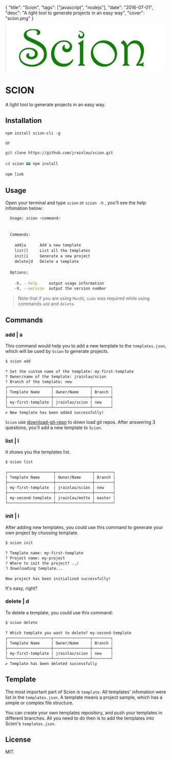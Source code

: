 {
  "title": "Scion",
  "tags": ["javascript", "nodejs"],
  "date": "2016-07-01",
  "desc": "A light tool to generate projects in an easy way",
  "cover": "scion.png"
}

![img](./imgs/scion.png)

# SCION
A light tool to generate projects in an easy way.

## Installation
```
npm install scion-cli -g
```
or
```bash
git clone https://github.com/jrainlau/scion.git

cd scion && npm install

npm link
```

## Usage
Open your terminal and type `scion` or `scion -h` , you'll see the help infomation below:
```bash
  Usage: scion <command>


  Commands:

    add|a      Add a new template
    list|l     List all the templates
    init|i     Generate a new project
    delete|d   Delete a template

  Options:

    -h, --help     output usage information
    -V, --version  output the version number
```

> Note that if you are using `MacOS`, `sudo` was required while using commands `add` and `delete`.

## Commands
### add | a
This command would help you to add a new template to the `templates.json`, which will be used by `Scion` to generate projects.
```
$ scion add

? Set the custom name of the template: my-first-template
? Owner/name of the template: jrainlau/scion
? Branch of the template: new
┌───────────────────┬────────────────┬────────┐
│ Template Name     │ Owner/Name     │ Branch │
├───────────────────┼────────────────┼────────┤
│ my-first-template │ jrainlau/scion │ new    │
└───────────────────┴────────────────┴────────┘
✔ New template has been added successfully!
```
`Scion` use [download-git-repo](https://github.com/flipxfx/download-git-repo) to down load git repos. After answering 3 questions, you'll add a new template to `Scion`.

### list | l
It shows you the templates list.
```
$ scion list

┌────────────────────┬────────────────┬────────┐
│ Template Name      │ Owner/Name     │ Branch │
├────────────────────┼────────────────┼────────┤
│ my-first-template  │ jrainlau/scion │ new    │
├────────────────────┼────────────────┼────────┤
│ my-second-template │ jrainlau/motto │ master │
└────────────────────┴────────────────┴────────┘
```

### init | i
After adding new templates, you could use this command to generate your own project by choosing template.
```
$ scion init

? Template name: my-first-template
? Project name: my-project
? Where to init the project? ../
⠹ Downloading template...

New project has been initialized successfully!
```

It's easy, right?

### delete | d
To delete a template, you could use this command:
```
$ scion delete

? Which template you want to delete? my-second-template
┌───────────────────┬────────────────┬────────┐
│ Template Name     │ Owner/Name     │ Branch │
├───────────────────┼────────────────┼────────┤
│ my-first-template │ jrainlau/scion │ new    │
└───────────────────┴────────────────┴────────┘
✔ Template has been deleted successfully
```

## Template
The most important part of Scion is `template`. All templates' infomation were list in the `templates.json`.
A template means a project sample, which has a simple or complex file structure.

You can create your own templates repository, and push your templates in different branches. All you need to do then is to add the templates into Scion's `templates.json`.

## License
MIT.








